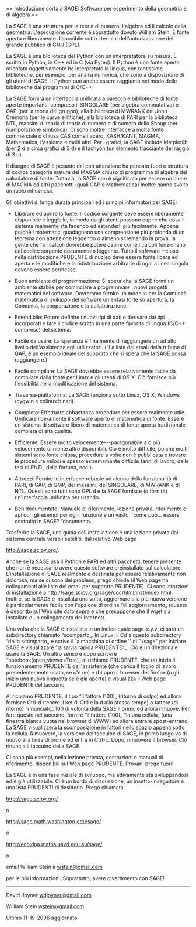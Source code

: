 == Introduzione corta a SAGE: Software per esperimento della geometria e di algebra ==

La SAGE è una struttura per la teoria di numero, l'algebra ed il calcolo della geometria. L'esecuzione corrente è soprattutto dovuto William Stein. È fonte aperta e liberamente disponibile sotto i termini dell'autorizzazione del grande pubblico di GNU (GPL). 

La SAGE è una biblioteca del Python con un interpretatore su misura. È scritto in Python, in C++ ed in C (via Pyrex). Il Python è una fonte aperta orientata oggettivamente ha interpretato la lingua, con tantissime biblioteche, per esempio, per analisi numerica, che sono a disposizione di gli utenti di SAGE. Il Python può anche essere raggiunto nel modo delle biblioteche dai programmi di C/C++. 

La SAGE fornirà un'interfaccia unificata a parecchie biblioteche di fonte aperte importanti, compreso il SINGOLARE (per algebra commutativa) e GAP (per la teoria del gruppo), alla biblioteca di MWRANK del John Cremona (per le curve ellittiche), alla biblioteca di PARI per la biblioteca NTL, massimi di teoria di teoria di numero e di numero dello Shoup (per manipolazione simbolica). Ci sono inoltre interfacce a molta fonte commerciale o chiusa CAS come l'acero, KASH/KANT, MAGMA, Mathematica, l'assioma e molti altri. Per i grafici, la SAGE include Matplotlib (per 2 d e circa grafici di 3 d) e il tachyon (un elemento tracciante del raggio di 3 d). 

Il disegno di SAGE è pesante dal con attenzione ha pensato fuori e struttura di codice categoria matura del MAGMA chiuso di programma di algebra del calcolatore di fonte. Tuttavia, la SAGE non è significata per essere un clone di MAGMA ed altri pacchetti (quali GAP e Mathematica) inoltre hanno svolto un ruolo influencial.

Gli obiettivi di lunga durata principali ed i principi informatori per SAGE:

 * Liberare ed aprire la fonte: Il codice sorgente deve essere liberamente disponibile e leggibile, in modo da gli utenti possono capire che cosa il sistema realmente sta facendo ed estenderli più facilmente. Appena poichè i matematici guadagnano una comprensione più profonda di un teorema con attenzione leggendo o almeno scremando la prova, la gente che fa i calcoli dovrebbe potere capire come i calcoli funzionano dal codice sorgente documentato leggente. Tutto il software incluso nella distribuzione PRUDENTE di nucleo deve essere fonte libera ed aperta e le modifiche e la ridistribuzione arbitrarie di ogni a linea singola devono essere permesse.

 * Buon ambiente di programmazione: Si spera che la SAGE formi un ambiente stabile per cominciare a programmare i nuovi progetti matematici del software. Dovremmo fornire un modello per la Comunità matematica di sviluppo del software un'enfasi forte su apertura, la Comunità, la cooperazione e la collaborazione.

 * Estendibile: Potere definire i nuovi tipi di dati o derivare dai tipi incorporati e fare il codice scritto in una parte favorita di lingua (C/C++ compreso) del sistema.

 * Facile da usare: La speranza è finalmente di raggiungere un ad alto livello dell'assistenza agli utilizzatori. (“La lista del email della tribuna di GAP„ è un esempio ideale del supporto che si spera che la SAGE possa raggiungere.)

 * Facile compilare: La SAGE dovrebbe essere relativamente facile da compilare dalla fonte per Linux e gli utenti di OS X. Ciò fornisce più flessibilità nella modificazione del sistema.

 * Traversa-piattaforma: La SAGE funziona sotto Linux, OS X, Windows (cygwin e colinux binari).

 * Completo: Effettuare abbastanza procedure per essere realmente utile. Unificare liberamente il software aperto di matematica di fonte. Essere un sistema di software libero di matematica di fonte aperta tradizionale completa di alta qualità.

 * Efficiente: Essere molto velocemente---paragonabile a o più velocemente di niente altro disponibili. Ciò è molto difficile, poiché molti sistemi sono fonte chiusa, procedure a volte non è pubblicata e trovare le procedure veloci è spesso estremamente difficile (anni di lavoro, delle tesi di Ph.D., della fortuna, ecc.).

 * Attrezzi: Fornire le interfacce robuste ad alcuna della funzionalità di PARI, di GAP, di GMP, dei massimi, del SINGOLARE, di MWRANK e di NTL. Questi sono tutti sono GPL'd e la SAGE fornisce (o fornirà) un'interfaccia unificata per usando.

 * Ben documentato: Manuale di riferimento, lezione privata, riferimento di api con gli esempi per ogni funzione e un vasto ``come può… essere costruito in SAGE? “documento.

Trasferire la SAGE, una guida dell'installazione e una lezione privata dal sistema centrale verso i satelliti, dal relativo Web page 

http://sage.scipy.org/. 

Anche se la SAGE usa il Python e PARI ed altri pacchetti, tenere presente che non è necessario avere questo software preinstallato sul calcolatore. L'installazione di SAGE realmente è destinata per essere relativamente non dolorosa, ma se ci sono dei problemi, prego chiede (il Web page ha collegamenti alle liste del email per supporto PRUDENTE). Ci sono istruzioni di installazione a http://sage.scipy.org/sage/doc/html/inst/index.html. Inoltre, se la SAGE è installata una volta, aggiornare alla più nuova versione è particolarmente facile con l'opzione di ordine “di aggiornamento„ (questo è descritto sul Web site dato sopra e che presuppone che il wget sia installato e un collegamento del Internet). 

Una volta che la SAGE è installata in un indice quale sage-x.y.z, ci sarà un subdirectory chiamato “scomparto„. In Linux, il Cd a questo subdirectory “dello scomparto„ e scrive il `a macchina di ordine '' di "./sage" per iniziare SAGE e visualizzare “la salvia rapida PRUDENTE: „. Ciò è unidirezionale usare la SAGE. Un altro senso è dopo scrivere “notebook(open_viewer=True)„ al richiamo PRUDENTE, che 
(a) inizia il funzionamento PRUDENTE dell'assistente (che carica il foglio di lavoro precedentemente usato, se c'è ne) e 
(b) apre il browser del firefox (o gli inizio una nuova linguetta se è già aperta) e visualizza il Web page PRUDENTE del taccuino. 

Al richiamo PRUDENTE, il tipo “il fattore (100)„ (ritorno di colpo) ed allora fornisce Ctrl-d (tenere il ket di Ctrl e la d allo stesso tempo) o fattore (di ritorno) “rinunciato„ 100 di volontà della SAGE il primo ed allora rimuove. Per fare questo nel taccuino, fornire “il fattore (100)„ “in una cellula„ (una finestra bianca vuota nel browser di WWW) ed allora entrare spost-entrano. La SAGE visualizzerà la scomposizione in fattori nello spazio appena sotto la cellula. Rimuovere, la versione del taccuino di SAGE, in primo luogo va di nuovo alla linea di ordine ed entra in Ctrl-c. Dopo, rimuovere il browser. Ciò rinuncia il taccuino della SAGE. 

Ci sono più esempi, nella lezione privata, costruzioni e manuali di riferimento, disponibili sul Web page PRUDENTE. Provarli prego fuori! 

La SAGE è in una fase iniziale di sviluppo, ma attivamente sta sviluppandosi ed è già utilizzabile. Ci è un bordo di discussione, un insetto-inseguitore e una lista PRUDENTI di desiderio. Prego chiamata 

http://sage.scipy.org/ 

o 

http://sage.math.washington.edu/sage/ 

o 

http://echidna.maths.usyd.edu.au/sage/ 

o 

email William Stein a wstein@gmail.com 

per le più informazioni. Soprattutto, avere divertimento con SAGE!

----

David Joyner
wdjoyner@gmail.com

William Stein
wstein@gmail.com

Ultimo 11-19-2006 aggiornato.
